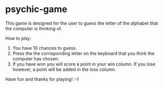 # psychic-game

This game is designed for the user to guess the letter of the alphabet that the computer is thinking of.

How to play:

1. You have 10 chances to guess.
2. Press the the corrisponding letter on the keyboard that you think the computer has chosen.
3. If you have won you will score a point in your win column. If you lose however, a point will be added in the loss column.

Have fun and thanks for playing! :-) 